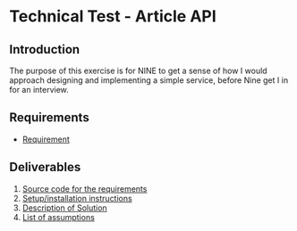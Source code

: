 # Technical Test - Article API

## Introduction
The purpose of this exercise is for NINE to get a sense of how I would approach designing and implementing a simple service, 
before Nine get I in for an interview. 

## Requirements
* [Requirement](https://github.com/jaehun16/Nine-Technical-Test-Article-API/blob/main/REQUIREMENT.md)

## Deliverables
1. [Source code for the requirements](https://github.com/jaehun16/Nine-Technical-Test-Article-API)
2. [Setup/installation instructions](https://github.com/jaehun16/Nine-Technical-Test-Article-API/blob/main/GETTING_STARTED.md)
3. [Description of Solution](https://github.com/jaehun16/Nine-Technical-Test-Article-API/blob/main/SOLUTION.md)
4. [List of assumptions](https://github.com/jaehun16/Nine-Technical-Test-Article-API/blob/main/SOLUTION.md#list-of-assumptions)
